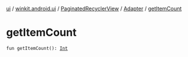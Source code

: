 [ui](../../../index.md) / [winkit.android.ui](../../index.md) / [PaginatedRecyclerView](../index.md) / [Adapter](index.md) / [getItemCount](./get-item-count.md)

# getItemCount

`fun getItemCount(): `[`Int`](https://kotlinlang.org/api/latest/jvm/stdlib/kotlin/-int/index.html)